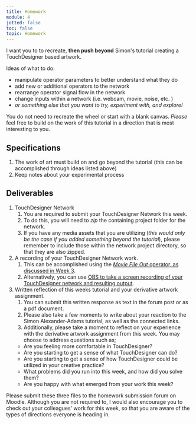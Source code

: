 ```yaml
---
title: Homework
module: 4
jotted: false
toc: false
topic: Homework
---
```



I want you to to recreate, **then push beyond** Simon's tutorial creating a TouchDesigner based artwork.

Ideas of what to do:

- manipulate operator parameters to better understand what they do
- add new or additional operators to the network
- rearrange operator signal flow in the network
- change inputs within a network (i.e. webcam, movie, noise, etc. )
- _or something else that you want to try, experiment with, and explore!_

You do not need to recreate the wheel or start with a blank canvas. _Please_ feel free to build on the work of this tutorial in a direction that is most interesting to you.

## Specifications

1. The work of art must build on and go beyond the tutorial (this can be accomplished through ideas listed above)
2. Keep notes about your experimental process


## Deliverables

1. TouchDesigner Network
	1. You are required to submit your TouchDesigner Network this week.
	2. To do this, you will need to _zip_ the containing project folder for the network.
	3. If you have any media assets that you are utilizing (_this would only be the case if you added something beyond the tutorial_), please remember to include those within the network project directory, so that they are also zipped.
2. A recording of your TouchDesigner Network work.
	1. This can be accomplished using the [_Movie File Out_ operator, as discussed in Week 3]({{site.baseurl}}/modules/week-3/recordVideoOut/).
	2. Alternatively, you can use [OBS to take a screen recording of your TouchDesigner network and resulting output]({{site.baseurl}}/modules/week-2/captureYourDisplay/).
3. Written reflection of this weeks tutorial and your derivative artwork assignment.
	1. You can submit this written response as text in the forum post or as a pdf document.
	2. Please also take a few moments to write about your reaction to the Simon Alexander-Adams tutorial, as well as the connected links.
	3. Additionally, please take a moment to reflect on your experience with the derivative artwork assignment from this week. You may choose to address questions such as;
      - Are you feeling more comfortable in TouchDesigner?
      - Are you starting to get a sense of what TouchDesigner can do?
      - Are you starting to get a sense of how TouchDesigner could be utilized in your creative practice?
      - What problems did you run into this week, and how did you solve them?
      - Are you happy with what emerged from your work this week?

Please submit these three files to the homework submission forum on Moodle. Although you are not required to, I would also encourage you to check out your colleagues' work for this week, so that you are aware of the types of directions everyone is heading in.
